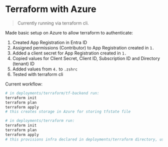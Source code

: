 # Terraform with Azure

> Currently running via terraform cli.

Made basic setup on Azure to allow terraform to authenticate:
1. Created App Registration in Entra ID
2. Assigned permissions (Contributor) to App Registration created in `1.`
3. Added a client secret for App Registration created in `1.`
4. Copied values for Client Secret, Client ID, Subscription ID and Directory (tenant) ID
5. Added values from `4.` to `.zshrc`
6. Tested with terraform cli

Current workflow:
```sh
# in deployments/terraform/tf-backend run:
terraform init
terraform plan
terraform apply
# this creates storage in Azure for storing tfstate file

# in deployments/terraform run:
terraform init
terraform plan
terraform apply
# this provisions infra declared in deployments/terraform directory, uses Azure remote backend storage for tfstate
```